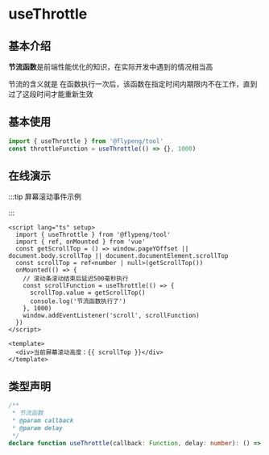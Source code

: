 # useThrottle

## 基本介绍

**节流函数**是前端性能优化的知识，在实际开发中遇到的情况相当高

节流的含义就是 在函数执行一次后，该函数在指定时间内期限内不在工作，直到过了这段时间才能重新生效

<script lang="ts" setup>
	import useDebounce from './index.vue'
</script>

## 基本使用

```ts
import { useThrottle } from '@flypeng/tool'
const throttleFunction = useThrottle(() => {}, 1000)
```

## 在线演示

:::tip
屏幕滚动事件示例

<DemoContainer>
	<useDebounce />
</DemoContainer>

:::

```vue
<script lang="ts" setup>
  import { useThrottle } from '@flypeng/tool'
  import { ref, onMounted } from 'vue'
  const getScrollTop = () => window.pageYOffset || document.body.scrollTop || document.documentElement.scrollTop
  const scrollTop = ref<number | null>(getScrollTop())
  onMounted(() => {
    // 滚动条滚动结束后延迟500毫秒执行
    const scrollFunction = useThrottle(() => {
      scrollTop.value = getScrollTop()
      console.log('节流函数执行了')
    }, 1000)
    window.addEventListener('scroll', scrollFunction)
  })
</script>

<template>
  <div>当前屏幕滚动高度：{{ scrollTop }}</div>
</template>
```

## 类型声明

```ts
/**
 * 节流函数
 * @param callback
 * @param delay
 */
declare function useThrottle(callback: Function, delay: number): () => void
```
